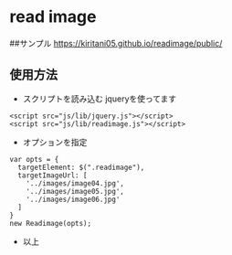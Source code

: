 read image
====

##サンプル
https://kiritani05.github.io/readimage/public/

## 使用方法
- スクリプトを読み込む
jqueryを使ってます

```
<script src="js/lib/jquery.js"></script>
<script src="js/lib/readimage.js"></script>
```
- オプションを指定
```
var opts = {
  targetElement: $(".readimage"),
  targetImageUrl: [
    '../images/image04.jpg',
    '../images/image05.jpg',
    '../images/image06.jpg'
  ]
}
new Readimage(opts);

```
- 以上
